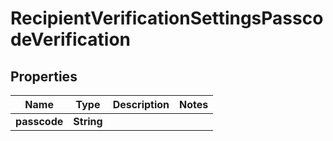 

# RecipientVerificationSettingsPasscodeVerification


## Properties

Name | Type | Description | Notes
------------ | ------------- | ------------- | -------------
**passcode** | **String** |  | 



